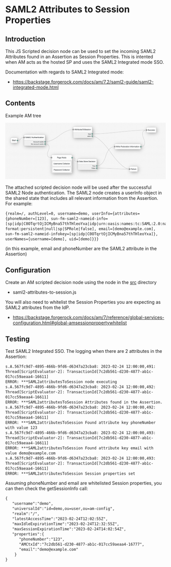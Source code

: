 # SAML2 Attributes to Session Properties

## Introduction

This JS Scripted decision node can be used to set the incoming SAML2 Attributes found in an Assertion as Session Properties. This is intented when AM acts as the hosted SP and uses the SAML2 Integrated mode SSO.

Documentation with regards to SAML2 Integrated mode:
- https://backstage.forgerock.com/docs/am/7.2/saml2-guide/saml2-integrated-mode.html

## Contents

Example AM tree

![Journey](images/Journey.png)

The attached scripted decision node will be used after the successful SAML2 Node authentication. The SAML2 node creates a userInfo object in the shared state that includes all relevant information from the Assertion. For example:
```
{realm=/, authLevel=0, username=demo, userInfo={attributes={phoneNumber=[123], sun-fm-saml2-nameid-info=[sp|idp|C0OTqrtOjICMyBna57thTHleoYxa|idp|urn:oasis:names:tc:SAML:2.0:nameid-format:persistent|null|sp|SPRole|false], email=[demo@example.com], sun-fm-saml2-nameid-infokey=[sp|idp|C0OTqrtOjICMyBna57thTHleoYxa]}, userNames={username=[demo], uid=[demo]}}}
```
(in this example, email and phoneNumber are the SAML2 attribute in the Assertion)

## Configuration

Create an AM scripted decision node using the node in the [src](src) directory

- saml2-attributes-to-session.js

You will also need to whitelist the Session Properties you are expecting as SAML2 attributes from the IdP.
- https://backstage.forgerock.com/docs/am/7/reference/global-services-configuration.html#global-amsessionpropertywhitelist 


## Testing 

Test SAML2 Integrated SSO. The logging when there are 2 attributes in the Assertion:
```
s.A.567fc9d7-4895-466b-9fd6-d6347a23cba8: 2023-02-24 12:00:00,491: Thread[ScriptEvaluator-2]: TransactionId[7c2db561-d230-4877-ab1c-017cc59aeaa4-16611]
ERROR: ***SAML2attributesToSession node executing
s.A.567fc9d7-4895-466b-9fd6-d6347a23cba8: 2023-02-24 12:00:00,492: Thread[ScriptEvaluator-2]: TransactionId[7c2db561-d230-4877-ab1c-017cc59aeaa4-16611]
ERROR: ***SAML2attributesToSession Attributes found in the Assertion.
s.A.567fc9d7-4895-466b-9fd6-d6347a23cba8: 2023-02-24 12:00:00,492: Thread[ScriptEvaluator-2]: TransactionId[7c2db561-d230-4877-ab1c-017cc59aeaa4-16611]
ERROR: ***SAML2attributesToSession Found attribute key phoneNumber with value 123
s.A.567fc9d7-4895-466b-9fd6-d6347a23cba8: 2023-02-24 12:00:00,493: Thread[ScriptEvaluator-2]: TransactionId[7c2db561-d230-4877-ab1c-017cc59aeaa4-16611]
ERROR: ***SAML2attributesToSession Found attribute key email with value demo@example.com
s.A.567fc9d7-4895-466b-9fd6-d6347a23cba8: 2023-02-24 12:00:00,493: Thread[ScriptEvaluator-2]: TransactionId[7c2db561-d230-4877-ab1c-017cc59aeaa4-16611]
ERROR: ***SAML2attributesToSession Session properties set
```

Assuming phoneNumber and email are whitelisted Session properties, you can then check the getSessionInfo call:
```
{
   "username":"demo",
   "universalId":"id=demo,ou=user,ou=am-config",
   "realm":"/",
   "latestAccessTime":"2023-02-24T12:02:55Z",
   "maxIdleExpirationTime":"2023-02-24T12:32:55Z",
   "maxSessionExpirationTime":"2023-02-24T14:02:54Z",
   "properties":{
      "phoneNumber":"123",
      "AMCtxId":"7c2db561-d230-4877-ab1c-017cc59aeaa4-16777",
      "email":"demo@example.com"
    }
}
```